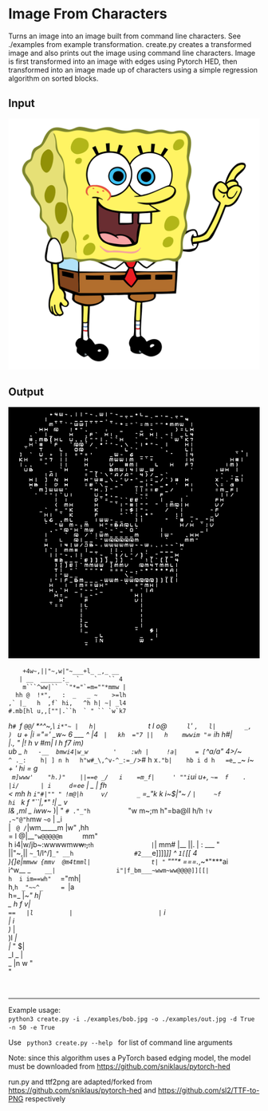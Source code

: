 <h1>Image From Characters</h1>
Turns an image into an image built from command line characters. See ./examples from example transformation. create.py creates a transformed image and also prints out the image using command line characters. Image is first transformed into an image with edges using Pytorch HED, then transformed into an image made up of characters using a simple regression algorithm on sorted blocks. 
<br>
<h2>Input</h2>
<img src="./examples/bob.jpg">
<br>
<h2>Output</h2>
<img src="./examples/out.jpg">
<br>

        +4w~,||"~,w|"~___+l_ _,_ __               
       | __  ______:_  `    `   `` 4              
        m```^ww|``  `"*="`=m=""*mmw |             
      hh @  !*",   :  _   _ ~    >=lh             
    ,` |_   h  ,f` hi,   ^h h| ~| _l4             
    #.mb[hl u,,[""|.``h  ` " `` `w`k7             
   _h`# `f  `@@`/ *^^~,\ `i*"~ |   h|             
   `  t   l  o@  `     l`'    `,   l|        _,   
  ) ` u + |i ="='   _w~ 6 ___   ^  |4        ` |  
  kh  ="7 ||   h    mwwim "`=      ih       h#|   
  |.,  "  |!   h    v  #m|   l  h  f7      im)    
   ub   _ `h   -__  bmwi4|w_w       '    :wh |    
       !a|     = [`\^a/a" 4>/_~`          ^ ._:   
    h| ] n h   h"w#_\,^v-^_:=_/`># h     x`."b|   
    hb i d h   =e`\_ _~  __i~ _+ ' hi    \= g     
    ` m]www'    "h.)"    ||==e _/   i    =m_f|    
     ' ""i`ui    u_+,_   `~=  f    .      |i/     
         | i     d`=__``ee``  | _ |      fh       
         < mh    h   `i"#|"" " !m@|h     v/       
      _` =_"k    k    i~$|"~   / `|     ~f        
       hi ` k    f    "``|,*"    !| _   _v        
       l& ,ml  _ iww~__  )|    " `# ."_"h         
       ` "w m~;m  h"=ba@ll        h/h `!v         
        ,~"@"h`mw _`~`_`o`    |       _i          
       |   ` @ /`|wm_____m    |w"  ,hh            
       =  l  @|__`"w@@@@@m     `   mm"            
       h  i4|w/jb~:wwwwmw~~w:,:~~`h               
       |`| mm# |__  ||. |  :  ___ "               
        ||"~,||  `~_`1/l^/]`_" __h                
         #2___`e]]]]_]] ^ `1[`[[ 4                
         ){]e|`mmww {mmv  @m4tmml|                
         t| "` """* ===._,~*"***ai                
         i^w__         \_`     __|                
        i"|f_bm___~wwm~ww@@@@]][[|                
        h  i im==wh"   ` ="mh|                    
        h,`h _"~~^_     = `|a                     
         h=_  |_~"       h|                       
        _ h    f         v|                       
        `==   |l          |                       
              |`          i                       
              |           i                       
              )_          |                       
              )l         _|                       
              |_         "  $|                    
                 _l       _  |                    
               _ |n       w "                     
               "                                  
                                                  
              
<br>
<hr>
Example usage:
<code>
python3 create.py -i ./examples/bob.jpg -o ./examples/out.jpg -d True -n 50 -e True 
</code>

Use <code>
python3 create.py --help
</code>
for list of command line arguments

Note: since this algorithm uses a PyTorch based edging model, the model must be downloaded from https://github.com/sniklaus/pytorch-hed

run.py and ttf2png are adapted/forked from https://github.com/sniklaus/pytorch-hed and https://github.com/sl2/TTF-to-PNG respectively